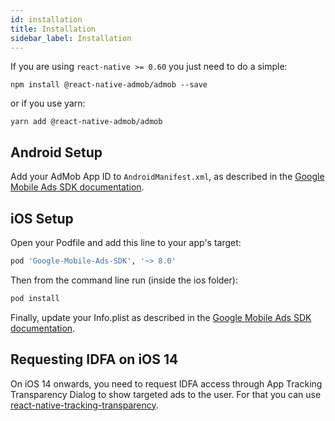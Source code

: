 ```yaml
---
id: installation
title: Installation
sidebar_label: Installation
---
```


If you are using `react-native >= 0.60` you just need to do a simple:

    npm install @react-native-admob/admob --save

or if you use yarn:

    yarn add @react-native-admob/admob

## Android Setup

Add your AdMob App ID to `AndroidManifest.xml`, as described in the [Google Mobile Ads SDK documentation](https://developers.google.com/admob/android/quick-start#configure_your_app).

## iOS Setup

Open your Podfile and add this line to your app's target:

```ruby
pod 'Google-Mobile-Ads-SDK', '~> 8.0'
```

Then from the command line run (inside the ios folder):

```bash
pod install
```

Finally, update your Info.plist as described in the [Google Mobile Ads SDK documentation](https://developers.google.com/admob/ios/quick-start#update_your_infoplist).

## Requesting IDFA on iOS 14

On iOS 14 onwards, you need to request IDFA access through App Tracking Transparency Dialog to show targeted ads to the user. For that you can use [react-native-tracking-transparency](https://github.com/mrousavy/react-native-tracking-transparency).
